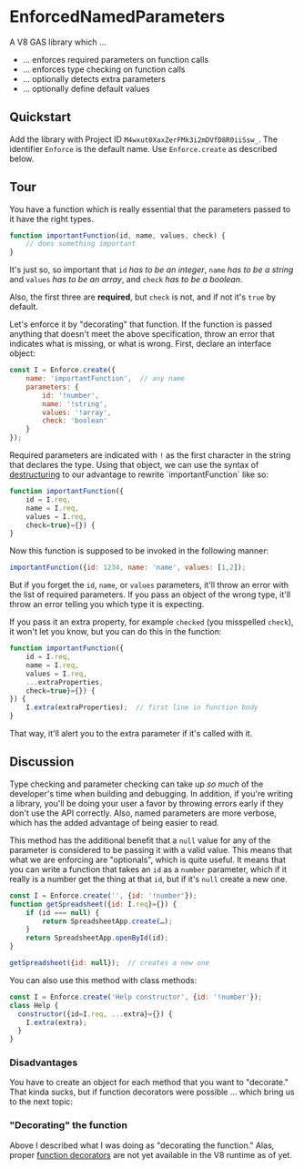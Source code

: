 # EnforcedNamedParameters

A V8 GAS library which …
- … enforces required parameters on function calls
- … enforces type checking on function calls
- … optionally detects extra parameters
- … optionally define default values

## Quickstart

Add the library with Project ID `M4wxut0XaxZerFMk3i2mDVfD8R0iiSsw_`. The identifier `Enforce` is the default name. Use `Enforce.create` as described below.

## Tour

You have a function which is really essential that the parameters passed to it have the right types.

```js
function importantFunction(id, name, values, check) {
	// does something important
}
```

It's just so, so important that `id` *has to be an integer*,  `name` *has to be a string* and `values` *has to be an array*, and `check` *has to be a boolean*.

Also, the first three are **required**, but `check` is not, and if not it's `true` by default.

Let's enforce it by "decorating" that function. If the function is passed anything that doesn't meet the above specification, throw an error that indicates what is missing, or what is wrong. First, declare an interface object:

```js
const I = Enforce.create({
	name: 'importantFunction',  // any name
	parameters: {
		id: '!number',
		name: '!string',
		values: '!array',
		check: 'boolean'
	}
});
```

Required parameters are indicated with `!` as the first character in the string that declares the type. Using that object, we can use the syntax of [destructuring]([https://davidwalsh.name/destructuring-function-arguments](https://davidwalsh.name/destructuring-function-arguments)) to our advantage to rewrite `importantFunction` like so:

```js
function importantFunction({
	id = I.req,
	name = I.req,
	values = I.req,
	check=true}={}) {
}
```

Now this function is supposed to be invoked in the following manner:

```js
importantFunction({id: 1234, name: 'name', values: [1,2]);
```

But if you forget the `id`, `name`, or `values` parameters, it'll throw an error with the list of required parameters. If you pass an object of the wrong type, it'll throw an error telling you which type it is expecting.

If you pass it an extra property, for example `checked` (you misspelled `check`), it won't let you know, but you can do this in the function:

```js
function importantFunction({
	id = I.req,
	name = I.req,
	values = I.req,
	...extraProperties,
	check=true}={}) {
}) {
	I.extra(extraProperties);  // first line in function body
}
```

That way, it'll alert you to the extra parameter if it's called with it.

## Discussion

Type checking and parameter checking can take up *so much* of the developer's time when building and debugging. In addition, if you're writing a library, you'll be doing your user a favor by throwing errors early if they don't use the API correctly.
Also, named parameters are more verbose, which has the added advantage of being easier to read.

This method has the additional benefit that a `null` value for any of the parameter is considered to be passing it with a valid value. This means that what we are enforcing are "optionals", which is quite useful. It means that you can write a function that takes an `id` as a `number` parameter, which if it really is a number get the thing at that `id`, but if it's `null` create a new one.

```js
const I = Enforce.create('', {id: '!number'});
function getSpreadsheet({id: I.req}={}) {
	if (id === null) {
		return SpreadsheetApp.create(…);
	}
	return SpreadsheetApp.openById(id);
}

getSpreadsheet({id: null});  // creates a new one
```

You can also use this method with class methods:

```js
const I = Enforce.create('Help constructor', {id: '!number'});
class Help {
  constructor({id=I.req, ...extra}={}) {
    I.extra(extra);
  }
}
```

### Disadvantages

You have to create an object for each method that you want to "decorate." That kinda sucks, but if function decorators were possible … which bring us to the next topic:

### "Decorating" the function

Above I described what I was doing as "decorating the function." Alas, proper [function decorators](https://www.telerik.com/blogs/decorators-in-javascript) are not yet available in the V8 runtime as of yet.
